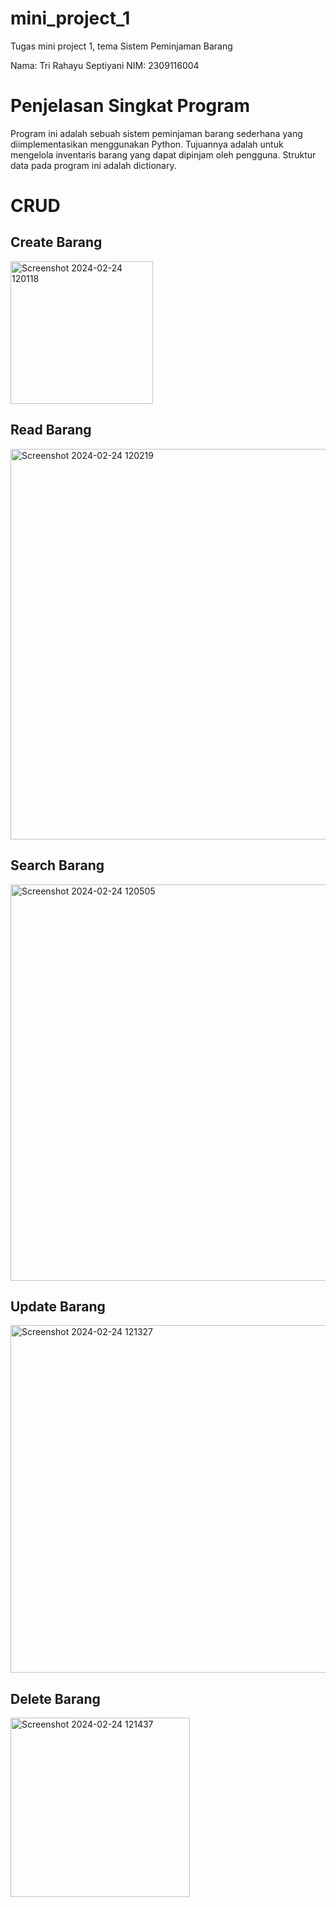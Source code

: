 # mini_project_1
Tugas mini project 1, tema Sistem Peminjaman Barang

Nama: Tri Rahayu Septiyani
NIM: 2309116004

# Penjelasan Singkat Program
Program ini adalah sebuah sistem peminjaman barang sederhana yang diimplementasikan menggunakan Python. Tujuannya adalah untuk mengelola inventaris barang yang dapat dipinjam oleh pengguna. Struktur data pada program ini adalah dictionary.

# CRUD
## Create Barang
<img width="228" alt="Screenshot 2024-02-24 120118" src="https://github.com/trirahayusepti28/mini_project_1/assets/144746289/31ebdd1e-f868-4ca1-aa0c-814858e51053">

## Read Barang
<img width="625" alt="Screenshot 2024-02-24 120219" src="https://github.com/trirahayusepti28/mini_project_1/assets/144746289/b651f481-f4af-4d14-a713-e6608ee5512e">

## Search Barang
<img width="634" alt="Screenshot 2024-02-24 120505" src="https://github.com/trirahayusepti28/mini_project_1/assets/144746289/702d58e8-d599-4fa0-93f1-cc0145a87cd2">

## Update Barang
<img width="556" alt="Screenshot 2024-02-24 121327" src="https://github.com/trirahayusepti28/mini_project_1/assets/144746289/2e49fbc2-7e9e-4b4e-b6d6-5fa9990238af">

## Delete Barang
<img width="287" alt="Screenshot 2024-02-24 121437" src="https://github.com/trirahayusepti28/mini_project_1/assets/144746289/43809f05-2370-40e3-a534-f5088044c747">

